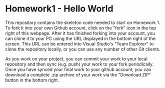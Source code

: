 Homework1 - Hello World
=======================

This repository contains the skeleton code needed to start on Homework 1. To fork it into your own Github account, click on the "fork" icon in the top right of this webpage. After it has finished forking into your account, you can clone it to your PC using the URL displayed in the bottom right of the screen. This URL can be entered into Visual Studio's "Team Explorer" to clone the repository locally, or you can use any number of other Git clients. 

As you work on your project, you can commit your work to your local repository and then sync (e.g. push) your work to your fork periodically. Once you have synced your final work to your github account, you can download a complete .zip archive of your work via the "Download ZIP" button in the bottom right.